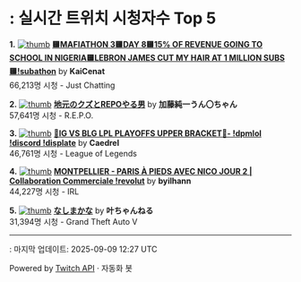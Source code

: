# : 실시간 트위치 시청자수 Top 5

**1.** [![thumb](https://static-cdn.jtvnw.net/previews-ttv/live_user_kaicenat-320x180.jpg)](https://twitch.tv/KaiCenat)
**[🟨MAFIATHON 3🟨DAY 8🟨15% OF REVENUE GOING TO SCHOOL IN NIGERIA🟨LEBRON JAMES CUT MY HAIR AT 1 MILLION SUBS🟨!subathon](https://twitch.tv/KaiCenat)** by **KaiCenat**<br>66,213명 시청  - Just Chatting

**2.** [![thumb](https://static-cdn.jtvnw.net/previews-ttv/live_user_kato_junichi0817-320x180.jpg)](https://twitch.tv/加藤純一うん〇ちゃん)
**[地元のクズとREPOやる男](https://twitch.tv/加藤純一うん〇ちゃん)** by **加藤純一うん〇ちゃん**<br>57,641명 시청  - R.E.P.O.

**3.** [![thumb](https://static-cdn.jtvnw.net/previews-ttv/live_user_caedrel-320x180.jpg)](https://twitch.tv/Caedrel)
**[🔴IG VS BLG LPL PLAYOFFS UPPER BRACKET🔴-  !dpmlol !discord !displate](https://twitch.tv/Caedrel)** by **Caedrel**<br>46,761명 시청  - League of Legends

**4.** [![thumb](https://static-cdn.jtvnw.net/previews-ttv/live_user_byilhann-320x180.jpg)](https://twitch.tv/byilhann)
**[MONTPELLIER - PARIS À PIEDS AVEC NICO JOUR 2 | Collaboration Commerciale !revolut](https://twitch.tv/byilhann)** by **byilhann**<br>44,227명 시청  - IRL

**5.** [![thumb](https://static-cdn.jtvnw.net/previews-ttv/live_user_kanae_2434-320x180.jpg)](https://twitch.tv/叶ちゃんねる)
**[なしまかな](https://twitch.tv/叶ちゃんねる)** by **叶ちゃんねる**<br>31,394명 시청  - Grand Theft Auto V


---
: 마지막 업데이트: 2025-09-09 12:27 UTC

Powered by [Twitch API](https://dev.twitch.tv/docs/api/reference) · 자동화 봇